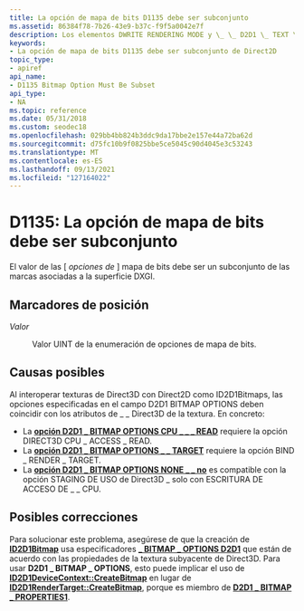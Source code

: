 ```yaml
---
title: La opción de mapa de bits D1135 debe ser subconjunto
ms.assetid: 86384f78-7b26-43e9-b37c-f9f5a0042e7f
description: Los elementos DWRITE RENDERING MODE y \_ \_ D2D1 \_ TEXT \_ ANTIALIAS MODE establecidos en este destino de representación no \_ son compatibles entre sí.
keywords:
- La opción de mapa de bits D1135 debe ser subconjunto de Direct2D
topic_type:
- apiref
api_name:
- D1135 Bitmap Option Must Be Subset
api_type:
- NA
ms.topic: reference
ms.date: 05/31/2018
ms.custom: seodec18
ms.openlocfilehash: 029bb4bb824b3ddc9da17bbe2e157e44a72ba62d
ms.sourcegitcommit: d75fc10b9f0825bbe5ce5045c90d4045e3c53243
ms.translationtype: MT
ms.contentlocale: es-ES
ms.lasthandoff: 09/13/2021
ms.locfileid: "127164022"
---
```

# <a name="d1135-bitmap-option-must-be-subset"></a>D1135: La opción de mapa de bits debe ser subconjunto

El valor de las \[ *opciones de* \] mapa de bits debe ser un subconjunto de las marcas asociadas a la superficie DXGI.






 

## <a name="placeholders"></a>Marcadores de posición

<dl> <dt>

<span id="value"></span><span id="VALUE"></span>*Valor*
</dt> <dd>

Valor UINT de la enumeración de opciones de mapa de bits.

</dd> </dl>

## <a name="possible-causes"></a>Causas posibles

Al interoperar texturas de Direct3D con Direct2D como ID2D1Bitmaps, las opciones especificadas en el campo D2D1 BITMAP OPTIONS deben coincidir con los atributos de \_ \_ Direct3D de la textura. En concreto:

-   La [**opción D2D1 \_ BITMAP OPTIONS CPU \_ \_ \_ READ**](/windows/desktop/api/D2d1_1/ne-d2d1_1-d2d1_bitmap_options) requiere la opción DIRECT3D CPU \_ ACCESS \_ READ.
-   La [**opción D2D1 \_ BITMAP OPTIONS \_ \_ TARGET**](/windows/desktop/api/D2d1_1/ne-d2d1_1-d2d1_bitmap_options) requiere la opción BIND \_ RENDER \_ TARGET.
-   La [**opción D2D1 \_ BITMAP OPTIONS NONE \_ \_ no**](/windows/desktop/api/D2d1_1/ne-d2d1_1-d2d1_bitmap_options) es compatible con la opción STAGING DE USO de Direct3D \_ solo con ESCRITURA DE ACCESO DE \_ \_ CPU.

## <a name="possible-fixes"></a>Posibles correcciones

Para solucionar este problema, asegúrese de que la creación de [**ID2D1Bitmap**](/windows/win32/api/d2d1/nn-d2d1-id2d1bitmap) usa especificadores [**\_ BITMAP \_ OPTIONS D2D1**](/windows/desktop/api/D2d1_1/ne-d2d1_1-d2d1_bitmap_options) que están de acuerdo con las propiedades de la textura subyacente de Direct3D. Para usar **D2D1 \_ BITMAP \_ OPTIONS**, esto puede implicar el uso de [**ID2D1DeviceContext::CreateBitmap**](id2d1devicecontext-createbitmap-overload.md) en lugar de [**ID2D1RenderTarget::CreateBitmap**](id2d1rendertarget-createbitmap.md), porque es miembro de [**D2D1 \_ BITMAP \_ PROPERTIES1**](/windows/desktop/api/D2D1_1/ns-d2d1_1-d2d1_bitmap_properties1).

 

 
